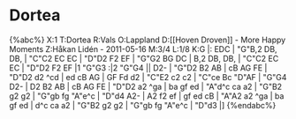 # Dortea

{%abc%}
X:1
T:Dortea
R:Vals
O:Lappland
D:[[Hoven Droven]] - More Happy Moments
Z:Håkan Lidén - 2011-05-16
M:3/4
L:1/8
K:G
|: EDC | "G"B,2 DB, DB, | "C"C2 EC EC | "D"D2 F2 EF | "G"G2 BG DC | B,2 DB, DB, | 
"C"C2 EC EC | "D"D2 F2 EF |1 "G"G3 :|2 "G"G4 || D2- | "G"D2 B2 AB | cB AG FE | "D"D2 d2 ^cd | 
ed cB AG | GF Fd d2 | "C"E2 c2 c2 | "C"ce Bc "D"AF | "G"G4 D2- | D2 B2 AB | cB AG FE | 
"D"D2 a2 ^ga | ba gf ed | "A"d^c ca a2 | "G"B2 g2 g2 | "G"gb fg "A"e^c | "D"d4 A2- | A2 f2 ef | 
gf ed cB | "A"A2 a2 ^ga | ba gf ed | d^c ca a2 | "G"B2 g2 g2 | "G"gb fg "A"e^c | "D"d3 |]
{%endabc%}
